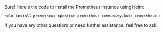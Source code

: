 Sure! Here's the code to install the Prometheus instance using Helm:

```bash
helm install prometheus-operator prometheus-community/kube-prometheus-stack -n default
```

If you have any other questions or need further assistance, feel free to ask!